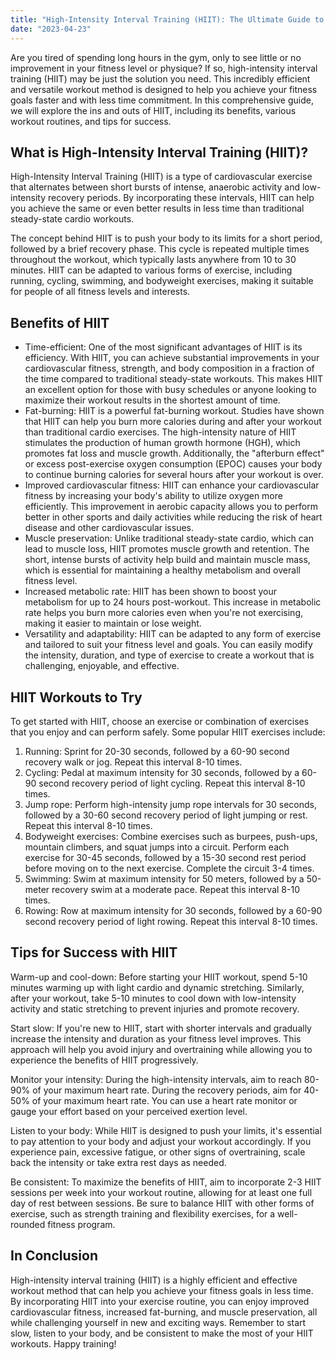 ```yaml
---
title: "High-Intensity Interval Training (HIIT): The Ultimate Guide to Maximizing Your Workouts"
date: "2023-04-23"
---
```


Are you tired of spending long hours in the gym, only to see little or no improvement in your fitness level or physique? If so, high-intensity interval training (HIIT) may be just the solution you need. This incredibly efficient and versatile workout method is designed to help you achieve your fitness goals faster and with less time commitment. In this comprehensive guide, we will explore the ins and outs of HIIT, including its benefits, various workout routines, and tips for success.

## What is High-Intensity Interval Training (HIIT)?

High-Intensity Interval Training (HIIT) is a type of cardiovascular exercise that alternates between short bursts of intense, anaerobic activity and low-intensity recovery periods. By incorporating these intervals, HIIT can help you achieve the same or even better results in less time than traditional steady-state cardio workouts.

The concept behind HIIT is to push your body to its limits for a short period, followed by a brief recovery phase. This cycle is repeated multiple times throughout the workout, which typically lasts anywhere from 10 to 30 minutes. HIIT can be adapted to various forms of exercise, including running, cycling, swimming, and bodyweight exercises, making it suitable for people of all fitness levels and interests.

## Benefits of HIIT

- Time-efficient: One of the most significant advantages of HIIT is its efficiency. With HIIT, you can achieve substantial improvements in your cardiovascular fitness, strength, and body composition in a fraction of the time compared to traditional steady-state workouts. This makes HIIT an excellent option for those with busy schedules or anyone looking to maximize their workout results in the shortest amount of time.
- Fat-burning: HIIT is a powerful fat-burning workout. Studies have shown that HIIT can help you burn more calories during and after your workout than traditional cardio exercises. The high-intensity nature of HIIT stimulates the production of human growth hormone (HGH), which promotes fat loss and muscle growth. Additionally, the "afterburn effect" or excess post-exercise oxygen consumption (EPOC) causes your body to continue burning calories for several hours after your workout is over.
- Improved cardiovascular fitness: HIIT can enhance your cardiovascular fitness by increasing your body's ability to utilize oxygen more efficiently. This improvement in aerobic capacity allows you to perform better in other sports and daily activities while reducing the risk of heart disease and other cardiovascular issues.
- Muscle preservation: Unlike traditional steady-state cardio, which can lead to muscle loss, HIIT promotes muscle growth and retention. The short, intense bursts of activity help build and maintain muscle mass, which is essential for maintaining a healthy metabolism and overall fitness level.
- Increased metabolic rate: HIIT has been shown to boost your metabolism for up to 24 hours post-workout. This increase in metabolic rate helps you burn more calories even when you're not exercising, making it easier to maintain or lose weight.
- Versatility and adaptability: HIIT can be adapted to any form of exercise and tailored to suit your fitness level and goals. You can easily modify the intensity, duration, and type of exercise to create a workout that is challenging, enjoyable, and effective.

## HIIT Workouts to Try

To get started with HIIT, choose an exercise or combination of exercises that you enjoy and can perform safely. Some popular HIIT exercises include:

1. Running: Sprint for 20-30 seconds, followed by a 60-90 second recovery walk or jog. Repeat this interval 8-10 times.
2. Cycling: Pedal at maximum intensity for 30 seconds, followed by a 60-90 second recovery period of light cycling. Repeat this interval 8-10 times.
3. Jump rope: Perform high-intensity jump rope intervals for 30 seconds, followed by a 30-60 second recovery period of light jumping or rest. Repeat this interval 8-10 times.
4. Bodyweight exercises: Combine exercises such as burpees, push-ups, mountain climbers, and squat jumps into a circuit. Perform each exercise for 30-45 seconds, followed by a 15-30 second rest period before moving on to the next exercise. Complete the circuit 3-4 times.
5. Swimming: Swim at maximum intensity for 50 meters, followed by a 50-meter recovery swim at a moderate pace. Repeat this interval 8-10 times.
6. Rowing: Row at maximum intensity for 30 seconds, followed by a 60-90 second recovery period of light rowing. Repeat this interval 8-10 times.

## Tips for Success with HIIT

Warm-up and cool-down: Before starting your HIIT workout, spend 5-10 minutes warming up with light cardio and dynamic stretching. Similarly, after your workout, take 5-10 minutes to cool down with low-intensity activity and static stretching to prevent injuries and promote recovery.

Start slow: If you're new to HIIT, start with shorter intervals and gradually increase the intensity and duration as your fitness level improves. This approach will help you avoid injury and overtraining while allowing you to experience the benefits of HIIT progressively.

Monitor your intensity: During the high-intensity intervals, aim to reach 80-90% of your maximum heart rate. During the recovery periods, aim for 40-50% of your maximum heart rate. You can use a heart rate monitor or gauge your effort based on your perceived exertion level.

Listen to your body: While HIIT is designed to push your limits, it's essential to pay attention to your body and adjust your workout accordingly. If you experience pain, excessive fatigue, or other signs of overtraining, scale back the intensity or take extra rest days as needed.

Be consistent: To maximize the benefits of HIIT, aim to incorporate 2-3 HIIT sessions per week into your workout routine, allowing for at least one full day of rest between sessions. Be sure to balance HIIT with other forms of exercise, such as strength training and flexibility exercises, for a well-rounded fitness program.

## In Conclusion

High-intensity interval training (HIIT) is a highly efficient and effective workout method that can help you achieve your fitness goals in less time. By incorporating HIIT into your exercise routine, you can enjoy improved cardiovascular fitness, increased fat-burning, and muscle preservation, all while challenging yourself in new and exciting ways. Remember to start slow, listen to your body, and be consistent to make the most of your HIIT workouts. Happy training!
